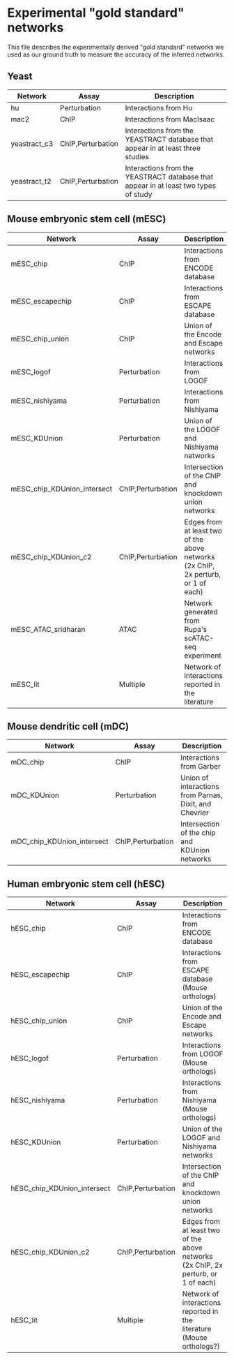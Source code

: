 # Experimental "gold standard" networks

This file describes the experimentally derived "gold standard" networks we used
as our ground truth to measure the accuracy of the inferred networks.

## Yeast

| Network | Assay | Description |
| --- | --- | --- |
| hu | Perturbation | Interactions from Hu |
| mac2 | ChIP | Interactions from MacIsaac |
| yeastract_c3 | ChIP,Perturbation | Interactions from the YEASTRACT database that appear in at least three studies |
| yeastract_t2 | ChIP,Perturbation | Interactions from the YEASTRACT database that appear in at least two types of study |

## Mouse embryonic stem cell (mESC)

| Network | Assay | Description |
| --- | --- | --- |
| mESC_chip | ChIP | Interactions from ENCODE database |
| mESC_escapechip | ChIP | Interactions from ESCAPE database |
| mESC_chip_union | ChIP | Union of the Encode and Escape networks |
| mESC_logof | Perturbation | Interactions from LOGOF |
| mESC_nishiyama | Perturbation | Interactions from Nishiyama |
| mESC_KDUnion | Perturbation | Union of the LOGOF and Nishiyama networks |
| mESC_chip_KDUnion_intersect | ChIP,Perturbation | Intersection of the ChIP and knockdown union networks |
| mESC_chip_KDUnion_c2 | ChIP,Perturbation | Edges from at least two of the above networks (2x ChIP, 2x perturb, or 1 of each) |
| mESC_ATAC_sridharan | ATAC | Network generated from Rupa's scATAC-seq experiment |
| mESC_lit | Multiple | Network of interactions reported in the literature |

## Mouse dendritic cell (mDC)

| Network | Assay | Description |
| --- | --- | --- |
| mDC_chip | ChIP | Interactions from Garber |
| mDC_KDUnion | Perturbation | Union of interactions from Parnas, Dixit, and Chevrier |
| mDC_chip_KDUnion_intersect | ChIP,Perturbation | Intersection of the chip and KDUnion networks |

## Human embryonic stem cell (hESC)

| Network | Assay | Description |
| --- | --- | --- |
| hESC_chip | ChIP | Interactions from ENCODE database |
| hESC_escapechip | ChIP | Interactions from ESCAPE database (Mouse orthologs) |
| hESC_chip_union | ChIP | Union of the Encode and Escape networks |
| hESC_logof | Perturbation | Interactions from LOGOF (Mouse orthologs) |
| hESC_nishiyama | Perturbation | Interactions from Nishiyama (Mouse orthologs) |
| hESC_KDUnion | Perturbation | Union of the LOGOF and Nishiyama networks |
| hESC_chip_KDUnion_intersect | ChIP,Perturbation | Intersection of the ChIP and knockdown union networks |
| hESC_chip_KDUnion_c2 | ChIP,Perturbation | Edges from at least two of the above networks (2x ChIP, 2x perturb, or 1 of each) |
| hESC_lit | Multiple | Network of interactions reported in the literature (Mouse orthologs?) |
